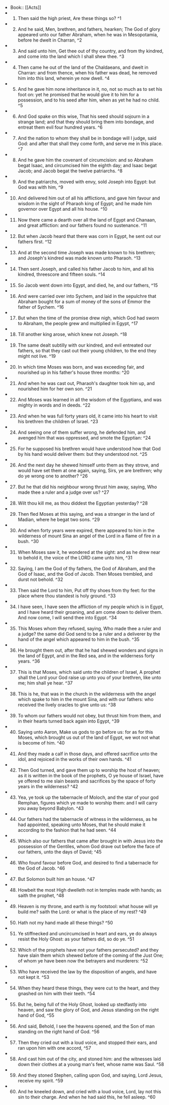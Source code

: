 - Book:: [[Acts]]
- 1. Then said the high priest, Are these things so? ^1
- 2. And he said, Men, brethren, and fathers, hearken; The God of glory appeared unto our father Abraham, when he was in Mesopotamia, before he dwelt in Charran, ^2
- 3. And said unto him, Get thee out of thy country, and from thy kindred, and come into the land which I shall shew thee. ^3
- 4. Then came he out of the land of the Chaldaeans, and dwelt in Charran: and from thence, when his father was dead, he removed him into this land, wherein ye now dwell. ^4
- 5. And he gave him none inheritance in it, no, not so much as to set his foot on: yet he promised that he would give it to him for a possession, and to his seed after him, when as yet he had no child. ^5
- 6. And God spake on this wise, That his seed should sojourn in a strange land; and that they should bring them into bondage, and entreat them evil four hundred years. ^6
- 7. And the nation to whom they shall be in bondage will I judge, said God: and after that shall they come forth, and serve me in this place. ^7
- 8. And he gave him the covenant of circumcision: and so Abraham begat Isaac, and circumcised him the eighth day; and Isaac begat Jacob; and Jacob begat the twelve patriarchs. ^8
- 9. And the patriarchs, moved with envy, sold Joseph into Egypt: but God was with him, ^9
- 10. And delivered him out of all his afflictions, and gave him favour and wisdom in the sight of Pharaoh king of Egypt; and he made him governor over Egypt and all his house. ^10
- 11. Now there came a dearth over all the land of Egypt and Chanaan, and great affliction: and our fathers found no sustenance. ^11
- 12. But when Jacob heard that there was corn in Egypt, he sent out our fathers first. ^12
- 13. And at the second time Joseph was made known to his brethren; and Joseph's kindred was made known unto Pharaoh. ^13
- 14. Then sent Joseph, and called his father Jacob to him, and all his kindred, threescore and fifteen souls. ^14
- 15. So Jacob went down into Egypt, and died, he, and our fathers, ^15
- 16. And were carried over into Sychem, and laid in the sepulchre that Abraham bought for a sum of money of the sons of Emmor the father of Sychem. ^16
- 17. But when the time of the promise drew nigh, which God had sworn to Abraham, the people grew and multiplied in Egypt, ^17
- 18. Till another king arose, which knew not Joseph. ^18
- 19. The same dealt subtilly with our kindred, and evil entreated our fathers, so that they cast out their young children, to the end they might not live. ^19
- 20. In which time Moses was born, and was exceeding fair, and nourished up in his father's house three months: ^20
- 21. And when he was cast out, Pharaoh's daughter took him up, and nourished him for her own son. ^21
- 22. And Moses was learned in all the wisdom of the Egyptians, and was mighty in words and in deeds. ^22
- 23. And when he was full forty years old, it came into his heart to visit his brethren the children of Israel. ^23
- 24. And seeing one of them suffer wrong, he defended him, and avenged him that was oppressed, and smote the Egyptian: ^24
- 25. For he supposed his brethren would have understood how that God by his hand would deliver them: but they understood not. ^25
- 26. And the next day he shewed himself unto them as they strove, and would have set them at one again, saying, Sirs, ye are brethren; why do ye wrong one to another? ^26
- 27. But he that did his neighbour wrong thrust him away, saying, Who made thee a ruler and a judge over us? ^27
- 28. Wilt thou kill me, as thou diddest the Egyptian yesterday? ^28
- 29. Then fled Moses at this saying, and was a stranger in the land of Madian, where he begat two sons. ^29
- 30. And when forty years were expired, there appeared to him in the wilderness of mount Sina an angel of the Lord in a flame of fire in a bush. ^30
- 31. When Moses saw it, he wondered at the sight: and as he drew near to behold it, the voice of the LORD came unto him, ^31
- 32. Saying, I am the God of thy fathers, the God of Abraham, and the God of Isaac, and the God of Jacob. Then Moses trembled, and durst not behold. ^32
- 33. Then said the Lord to him, Put off thy shoes from thy feet: for the place where thou standest is holy ground. ^33
- 34. I have seen, I have seen the affliction of my people which is in Egypt, and I have heard their groaning, and am come down to deliver them. And now come, I will send thee into Egypt. ^34
- 35. This Moses whom they refused, saying, Who made thee a ruler and a judge? the same did God send to be a ruler and a deliverer by the hand of the angel which appeared to him in the bush. ^35
- 36. He brought them out, after that he had shewed wonders and signs in the land of Egypt, and in the Red sea, and in the wilderness forty years. ^36
- 37. This is that Moses, which said unto the children of Israel, A prophet shall the Lord your God raise up unto you of your brethren, like unto me; him shall ye hear. ^37
- 38. This is he, that was in the church in the wilderness with the angel which spake to him in the mount Sina, and with our fathers: who received the lively oracles to give unto us: ^38
- 39. To whom our fathers would not obey, but thrust him from them, and in their hearts turned back again into Egypt, ^39
- 40. Saying unto Aaron, Make us gods to go before us: for as for this Moses, which brought us out of the land of Egypt, we wot not what is become of him. ^40
- 41. And they made a calf in those days, and offered sacrifice unto the idol, and rejoiced in the works of their own hands. ^41
- 42. Then God turned, and gave them up to worship the host of heaven; as it is written in the book of the prophets, O ye house of Israel, have ye offered to me slain beasts and sacrifices by the space of forty years in the wilderness? ^42
- 43. Yea, ye took up the tabernacle of Moloch, and the star of your god Remphan, figures which ye made to worship them: and I will carry you away beyond Babylon. ^43
- 44. Our fathers had the tabernacle of witness in the wilderness, as he had appointed, speaking unto Moses, that he should make it according to the fashion that he had seen. ^44
- 45. Which also our fathers that came after brought in with Jesus into the possession of the Gentiles, whom God drave out before the face of our fathers, unto the days of David; ^45
- 46. Who found favour before God, and desired to find a tabernacle for the God of Jacob. ^46
- 47. But Solomon built him an house. ^47
- 48. Howbeit the most High dwelleth not in temples made with hands; as saith the prophet, ^48
- 49. Heaven is my throne, and earth is my footstool: what house will ye build me? saith the Lord: or what is the place of my rest? ^49
- 50. Hath not my hand made all these things? ^50
- 51. Ye stiffnecked and uncircumcised in heart and ears, ye do always resist the Holy Ghost: as your fathers did, so do ye. ^51
- 52. Which of the prophets have not your fathers persecuted? and they have slain them which shewed before of the coming of the Just One; of whom ye have been now the betrayers and murderers: ^52
- 53. Who have received the law by the disposition of angels, and have not kept it. ^53
- 54. When they heard these things, they were cut to the heart, and they gnashed on him with their teeth. ^54
- 55. But he, being full of the Holy Ghost, looked up stedfastly into heaven, and saw the glory of God, and Jesus standing on the right hand of God, ^55
- 56. And said, Behold, I see the heavens opened, and the Son of man standing on the right hand of God. ^56
- 57. Then they cried out with a loud voice, and stopped their ears, and ran upon him with one accord, ^57
- 58. And cast him out of the city, and stoned him: and the witnesses laid down their clothes at a young man's feet, whose name was Saul. ^58
- 59. And they stoned Stephen, calling upon God, and saying, Lord Jesus, receive my spirit. ^59
- 60. And he kneeled down, and cried with a loud voice, Lord, lay not this sin to their charge. And when he had said this, he fell asleep. ^60
